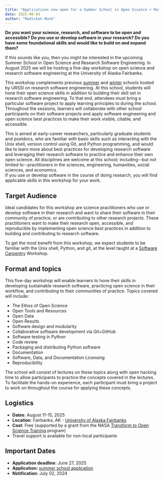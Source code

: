 ```yaml
---
title: "Applications now open for a Summer School in Open Science + Research Software Engineering"
date: 2025-06-03
author: "Madicken Munk"
---
```



__Do you want your science, research, and software to be open and accessible? Do you use or develop software in your research? Do you have some foundational skills and would like to build on and expand them?__

If this sounds like you, then you might be interested in the upcoming Summer School in Open Science and Research Software Engineering. 
In August 2025 we will be hosting a five-day workshop on open science and research software engineering at the University of Alaska Fairbanks. 

This workshop complements previous [summer](https://urssi.us/blog/2024/05/20/applications-now-open-for-a-summer-school-in-open-science--research-software-engineering/) and [winter](https://urssi.us/blog/2024/02/29/applications-now-open-for-the-2024-urssi-summer-school-in-research-software-engineering/) 
schools hosted by URSSI on research software engineering. 
At this school, students will hone their open science skills in addition to building their skill set in research software engineering. 
To that end, attendees must bring a particular software project to apply learning principles to during the school. 
Throughout the sessions, learners will collaborate with other school participants on their software projects and apply software engineering and open science best practices to make their work visible, citable, and accessible.    

This is aimed at early-career researchers, particularly graduate students and postdocs, who are familiar with basic skills such as interacting with the Unix shell, version control using Git, and Python programming, and would like to learn more about best practices for developing research software and leveraging their research software to practice and enhance their own open science. 
All disciplines are welcome at this school; including--but not limited to--practitioners in the sciences, engineering, humanities, social sciences, and economics.  
If you use or develop software in the course of doing research, you will find applicable skills in this workshop for your work. 

## Target Audience

Ideal candidates for this workshop are science practitioners who use or develop software in their research and want to share their software in their community of practice, or are contributing to other research projects. 
These practitioners want to make their research open, accessible, and reproducible by implementing open science best practices in addition to building and contributing to research software. 

To get the most benefit from this workshop, we expect students to be familiar with the Unix shell, Python, and git, at the level taught at a [Software Carpentry](https://software-carpentry.org/) Workshop. 

## Format and topics

This five-day workshop will enable learners to hone their skills in developing sustainable research software, practicing open science in their workflow, and contributing to their communities of practice. Topics covered will include:  

*   The Ethos of Open Science
*   Open Tools and Resources
*   Open Data 
*   Open Results 
*   Software design and modularity
*   Collaborative software development via Git+GitHub
*   Software testing in Python
*   Code review
*   Packaging and distributing Python software
*   Documentation
*   Software, Data, and Documentation Licensing
*   Reproducibility

The school will consist of lectures on these topics along with open hacking time to allow participants to practice the concepts covered in the lectures. To facilitate the hands-on experience, each participant must bring a project to work on throughout the course for applying these concepts.

## Logistics

*   **Dates**: August 11-15, 2025
*   **Location**: Fairbanks, AK - [University of Alaska Fairbanks](https://www.uaf.edu/uaf/)
*   **Cost**: Free (supported by a grant from the NASA [Transform to Open Science Training](https://www.nasa.gov/centers-and-facilities/marshall/nasa-boosts-open-science-through-innovative-training/) program)
*   Travel support is available for non-local participants

## Important Dates

*   **Application deadline**: June 27, 2025
*   **Application:** [summer school application](https://forms.gle/8t8hW31v5oTBpNgm9)
*   **Notification**: July 02, 2024 
